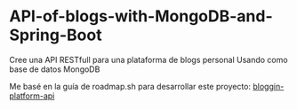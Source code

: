 # API-of-blogs-with-MongoDB-and-Spring-Boot
Cree una API RESTfull para una plataforma de blogs personal Usando como base de datos MongoDB

Me basé en la guía de roadmap.sh para desarrollar este proyecto:
[bloggin-platform-api](https://roadmap.sh/projects/blogging-platform-api)
